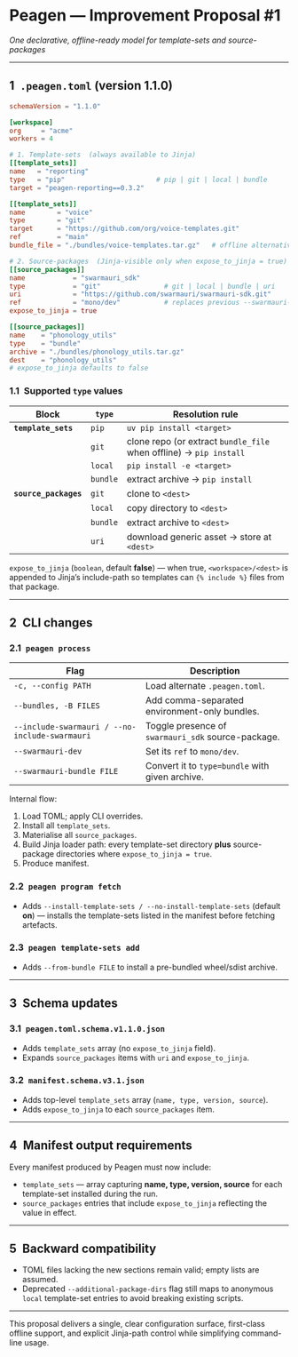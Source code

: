 # Peagen — Improvement Proposal #1

*One declarative, offline-ready model for template-sets and source-packages*

---

## 1 `.peagen.toml` (version 1.1.0)

```toml
schemaVersion = "1.1.0"

[workspace]
org     = "acme"
workers = 4

# 1. Template-sets  (always available to Jinja)
[[template_sets]]
name   = "reporting"
type   = "pip"                       # pip | git | local | bundle
target = "peagen-reporting==0.3.2"

[[template_sets]]
name        = "voice"
type        = "git"
target      = "https://github.com/org/voice-templates.git"
ref         = "main"
bundle_file = "./bundles/voice-templates.tar.gz"   # offline alternative

# 2. Source-packages  (Jinja-visible only when expose_to_jinja = true)
[[source_packages]]
name            = "swarmauri_sdk"
type            = "git"                # git | local | bundle | uri
uri             = "https://github.com/swarmauri/swarmauri-sdk.git"
ref             = "mono/dev"           # replaces previous --swarmauri-dev flag
expose_to_jinja = true

[[source_packages]]
name    = "phonology_utils"
type    = "bundle"
archive = "./bundles/phonology_utils.tar.gz"
dest    = "phonology_utils"
# expose_to_jinja defaults to false
```

### 1.1 Supported `type` values

| Block                 | `type`   | Resolution rule                                                    |
| --------------------- | -------- | ------------------------------------------------------------------ |
| **`template_sets`**   | `pip`    | `uv pip install <target>`                                          |
|                       | `git`    | clone repo (or extract `bundle_file` when offline) → `pip install` |
|                       | `local`  | `pip install -e <target>`                                          |
|                       | `bundle` | extract archive → `pip install`                                    |
| **`source_packages`** | `git`    | clone to `<dest>`                                                  |
|                       | `local`  | copy directory to `<dest>`                                         |
|                       | `bundle` | extract archive to `<dest>`                                        |
|                       | `uri`    | download generic asset → store at `<dest>`                         |

`expose_to_jinja` (`boolean`, default **false**) — when true, `<workspace>/<dest>` is appended to Jinja’s include-path so templates can `{% include %}` files from that package.

---

## 2 CLI changes

### 2.1 `peagen process`

| Flag                                           | Description                                        |
| ---------------------------------------------- | -------------------------------------------------- |
| `-c, --config PATH`                            | Load alternate `.peagen.toml`.                     |
| `--bundles, -B FILES`                          | Add comma-separated environment-only bundles.      |
| `--include-swarmauri / --no-include-swarmauri` | Toggle presence of `swarmauri_sdk` source-package. |
| `--swarmauri-dev`                              | Set its `ref` to `mono/dev`.                       |
| `--swarmauri-bundle FILE`                      | Convert it to `type=bundle` with given archive.    |

Internal flow:

1. Load TOML; apply CLI overrides.
2. Install all `template_sets`.
3. Materialise all `source_packages`.
4. Build Jinja loader path: every template-set directory **plus** source-package directories where `expose_to_jinja = true`.
5. Produce manifest.

### 2.2 `peagen program fetch`

* Adds `--install-template-sets / --no-install-template-sets` (default **on**) — installs the template-sets listed in the manifest before fetching artefacts.

### 2.3 `peagen template-sets add`

* Adds `--from-bundle FILE` to install a pre-bundled wheel/sdist archive.

---

## 3 Schema updates

### 3.1 `peagen.toml.schema.v1.1.0.json`

* Adds `template_sets` array (no `expose_to_jinja` field).
* Expands `source_packages` items with `uri` and `expose_to_jinja`.

### 3.2 `manifest.schema.v3.1.json`

* Adds top-level `template_sets` array (`name, type, version, source`).
* Adds `expose_to_jinja` to each `source_packages` item.

---

## 4 Manifest output requirements

Every manifest produced by Peagen must now include:

* `template_sets` — array capturing **name, type, version, source** for each template-set installed during the run.
* `source_packages` entries that include `expose_to_jinja` reflecting the value in effect.

---

## 5 Backward compatibility

* TOML files lacking the new sections remain valid; empty lists are assumed.
* Deprecated `--additional-package-dirs` flag still maps to anonymous `local` template-set entries to avoid breaking existing scripts.

---

This proposal delivers a single, clear configuration surface, first-class offline support, and explicit Jinja-path control while simplifying command-line usage.
